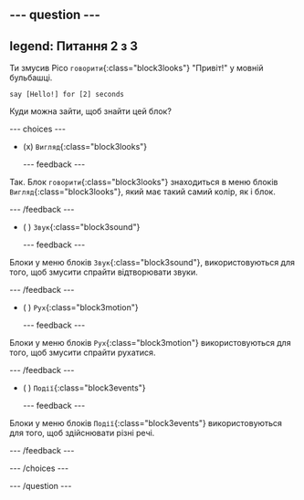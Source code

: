 
--- question ---
---
legend: Питання 2 з 3
---

Ти змусив Pico `говорити`{:class="block3looks"} "Привіт!" у мовній бульбашці.

```blocks3
say [Hello!] for [2] seconds
```

Куди можна зайти, щоб знайти цей блок?

--- choices ---

- (x) `Вигляд`{:class="block3looks"}

  --- feedback ---

Так. Блок `говорити`{:class="block3looks"} знаходиться в меню блоків `Вигляд`{:class="block3looks"}, який має такий самий колір, як і блок.

  --- /feedback ---

- ( ) `Звук`{:class="block3sound"}

  --- feedback ---

Блоки у меню блоків `Звук`{:class="block3sound"}, використовуються для того, щоб змусити спрайти відтворювати звуки.

  --- /feedback ---

- ( ) `Рух`{:class="block3motion"}

  --- feedback ---

Блоки у меню блоків `Рух`{:class="block3motion"} використовуються для того, щоб змусити спрайти рухатися.

  --- /feedback ---

- ( ) `Події`{:class="block3events"}

  --- feedback ---

Блоки у меню блоків `Події`{:class="block3events"} використовуються для того, щоб здійснювати різні речі.

  --- /feedback ---

--- /choices ---

--- /question ---
